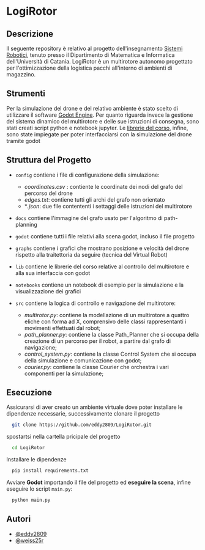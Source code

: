 
# LogiRotor

## Descrizione
Il seguente repository è relativo al progetto dell'insegnamento [Sistemi Robotici](https://www.dmi.unict.it/santoro/index.php?p=21), tenuto presso il Dipartimento di Matematica e Informatica dell'Università di Catania. LogiRotor è un multirotore autonomo progettato per l'ottimizzazione della logistica pacchi all'interno di ambienti di magazzino.

## Strumenti

Per la simulazione del drone e del relativo ambiente è stato scelto di utilizzare il software [Godot Engine](https://godotengine.org/). Per quanto riguarda invece la gestione del sistema dinamico del multirotore e delle sue istruzioni di consegna, sono stati creati script python e notebook jupyter. Le [librerie del corso](https://github.com/corradosantoro/RoboticSystems/tree/main/lib), infine, sono state impiegate per poter interfacciarsi con la simulazione del drone tramite godot 


## Struttura del Progetto

- `config` contiene i file di configurazione della simulazione:
  - *coordinates.csv* : contiente le coordinate dei nodi del grafo del percorso del drone
  - *edges.txt*: contiene tutti gli archi del grafo non orientato
  - **.json*: due file contententi i settaggi delle istruzioni del multirotore


- `docs` contiene l'immagine del grafo usato per l'algoritmo di path-planning
- `godot` contiene tutti i file relativi alla scena godot, incluso il file progetto
- `graphs` contiene i grafici che mostrano posizione e velocità del drone rispetto alla traitettoria da seguire (tecnica del Virtual Robot)
- `lib` contiene le librerie del corso relative al controllo del multirotore e alla sua interfaccia con godot
- `notebooks` contiene un notebook di esempio per la simulazione e la visualizzazione dei grafici
- `src` contiene la logica di controllo e navigazione del multirotore:
  - *multirotor.py*: contiene la modellazione di un multirotore a quattro eliche con forma ad X, comprensivo delle classi rappresentanti i movimenti effettuati dal robot;
  - *path_planner.py*: contiene la classe Path_Planner che si occupa della creazione di un percorso per il robot, a partire dal grafo di navigazione;
  - *control_system.py*: contiene la classe Control System che si occupa della simulazione e comunicazione con godot;
  - *courier.py*: contiene la classe Courier che orchestra i vari componenti per la simulazione;
## Esecuzione

Assicurarsi di aver creato un ambiente virtuale dove poter installare le dipendenze necessarie, successivamente clonare il progetto



```bash
  git clone https://github.com/eddy2809/LogiRotor.git
```

spostartsi nella cartella pricipale del progetto 

```bash
  cd LogiRotor
```

Installare le dipendenze

```bash
  pip install requirements.txt
```
Avviare **Godot** importando il file del progetto ed **eseguire la scena**, infine eseguire lo script `main.py`:

```bash
  python main.py
```



## Autori

- [@eddy2809](https://www.github.com/eddy2809)
- [@weiss25r](https://www.github.com/weiss25r)

